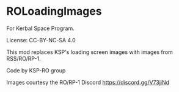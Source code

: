 # ROLoadingImages

For Kerbal Space Program.

License: CC-BY-NC-SA 4.0

This mod replaces KSP's loading screen images with images from RSS/RO/RP-1.

Code by KSP-RO group

Images courtesy the RO/RP-1 Discord https://discord.gg/V73jjNd